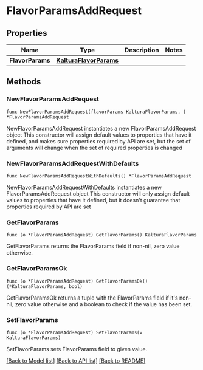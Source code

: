 # FlavorParamsAddRequest

## Properties

Name | Type | Description | Notes
------------ | ------------- | ------------- | -------------
**FlavorParams** | [**KalturaFlavorParams**](KalturaFlavorParams.md) |  | 

## Methods

### NewFlavorParamsAddRequest

`func NewFlavorParamsAddRequest(flavorParams KalturaFlavorParams, ) *FlavorParamsAddRequest`

NewFlavorParamsAddRequest instantiates a new FlavorParamsAddRequest object
This constructor will assign default values to properties that have it defined,
and makes sure properties required by API are set, but the set of arguments
will change when the set of required properties is changed

### NewFlavorParamsAddRequestWithDefaults

`func NewFlavorParamsAddRequestWithDefaults() *FlavorParamsAddRequest`

NewFlavorParamsAddRequestWithDefaults instantiates a new FlavorParamsAddRequest object
This constructor will only assign default values to properties that have it defined,
but it doesn't guarantee that properties required by API are set

### GetFlavorParams

`func (o *FlavorParamsAddRequest) GetFlavorParams() KalturaFlavorParams`

GetFlavorParams returns the FlavorParams field if non-nil, zero value otherwise.

### GetFlavorParamsOk

`func (o *FlavorParamsAddRequest) GetFlavorParamsOk() (*KalturaFlavorParams, bool)`

GetFlavorParamsOk returns a tuple with the FlavorParams field if it's non-nil, zero value otherwise
and a boolean to check if the value has been set.

### SetFlavorParams

`func (o *FlavorParamsAddRequest) SetFlavorParams(v KalturaFlavorParams)`

SetFlavorParams sets FlavorParams field to given value.



[[Back to Model list]](../README.md#documentation-for-models) [[Back to API list]](../README.md#documentation-for-api-endpoints) [[Back to README]](../README.md)


